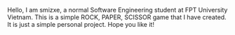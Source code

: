 Hello, I am smizxe, a normal Software Engineering student at FPT University Vietnam. 
This is a simple ROCK, PAPER, SCISSOR game that I have created. It is just a simple personal project. Hope you like it!
